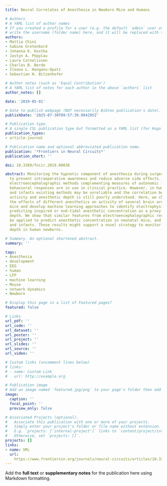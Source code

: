 ```yaml
---
title: Neural Correlates of Anesthesia in Newborn Mice and Humans

# Authors
# A YAML list of author names
# If you created a profile for a user (e.g. the default `admin` user at `content/authors/admin/`), 
# write the username (folder name) here, and it will be replaced with their full name and linked to their profile.
authors:
- Mattia Chini
- Sabine Gretenkord
- Johanna K. Kostka
- Jastyn A. Pöpplau
- Laura Cornelissen
- Charles B. Berde
- Ileana L. Hanganu-Opatz
- Sebastian H. Bitzenhofer

# Author notes (such as 'Equal Contribution')
# A YAML list of notes for each author in the above `authors` list
author_notes: []

date: '2019-05-01'

# Date to publish webpage (NOT necessarily Bibtex publication's date).
publishDate: '2025-07-30T09:57:39.094295Z'

# Publication type.
# A single CSL publication type but formatted as a YAML list (for Hugo requirements).
publication_types:
- article-journal

# Publication name and optional abbreviated publication name.
publication: '*Frontiers in Neural Circuits*'
publication_short: ''

doi: 10.3389/fncir.2019.00038

abstract: Monitoring the hypnotic component of anesthesia during surgeries is critical
  to prevent intraoperative awareness and reduce adverse side effects. For this purpose,
  electroencephalographic methods complementing measures of autonomic functions and
  behavioral responses are in use in clinical practice. However, in human neonates
  and infants existing methods may be unreliable and the correlation between brain
  activity and anesthetic depth is still poorly understood. Here, we characterize
  the effects of different anesthetics on activity of several brain areas in neonatal
  mice and develop machine learning approaches to identify electrophysiological features
  predicting inspired or end-tidal anesthetic concentration as a proxy for anesthetic
  depth. We show that similar features from electroencephalographic recordings can
  be applied to predict anesthetic concentration in neonatal mice, and human neonates
  and infants. These results might support a novel strategy to monitor anesthetic
  depth in human newborns.

# Summary. An optional shortened abstract.
summary: ''

tags:
- Anesthesia
- development
- EEG
- human
- LFP
- machine learning
- Mouse
- network dynamics
- Newborn

# Display this page in a list of Featured pages?
featured: false

# Links
url_pdf: ''
url_code: ''
url_dataset: ''
url_poster: ''
url_project: ''
url_slides: ''
url_source: ''
url_video: ''

# Custom links (uncomment lines below)
# links:
# - name: Custom Link
#   url: http://example.org

# Publication image
# Add an image named `featured.jpg/png` to your page's folder then add a caption below.
image:
  caption: ''
  focal_point: ''
  preview_only: false

# Associated Projects (optional).
#   Associate this publication with one or more of your projects.
#   Simply enter your project's folder or file name without extension.
#   E.g. `projects: ['internal-project']` links to `content/project/internal-project/index.md`.
#   Otherwise, set `projects: []`.
projects: []
links:
- name: URL
  url: 
    https://www.frontiersin.org/journals/neural-circuits/articles/10.3389/fncir.2019.00038/full
---
```


Add the **full text** or **supplementary notes** for the publication here using Markdown formatting.
